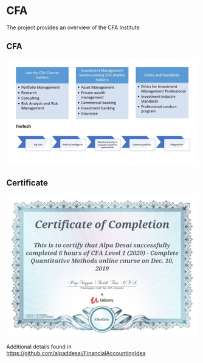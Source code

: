 # CFA

The project provides an overview of the CFA Institute

## CFA
![image](CFA.jpg)

## Certificate
![image](QuantitativeMethods.jpg)

Additional details found in https://github.com/alpaddesai/FinancialAccountingIdea
